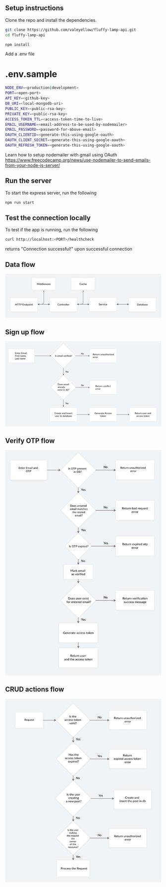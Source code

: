 ## Setup instructions

Clone the repo and install the dependencies.

```bash
git clone https://github.com/valeyellow/fluffy-lamp-api.git
cd fluffy-lamp-api
```

```bash
npm install
```

Add a .env file

# .env.sample

```bash
NODE_ENV=<production|development>
PORT=<open-port>
API_KEY=<github-key>
DB_URI=<local-mongodb-uri>
PUBLIC_KEY=<public-rsa-key>
PRIVATE_KEY=<public-rsa-key>
ACCESS_TOKEN_TTL=<access-token-time-to-live>
EMAIL_USERNAME=<email-address-to-be-used-by-nodemailer>
EMAIL_PASSWORD=<password-for-above-email>
OAUTH_CLIENTID=<generate-this-using-google-oauth>
OAUTH_CLIENT_SECRET=<generate-this-using-google-oauth>
OAUTH_REFRESH_TOKEN=<generate-this-using-google-oauth>
```

Learn how to setup nodemailer with gmail using OAuth https://www.freecodecamp.org/news/use-nodemailer-to-send-emails-from-your-node-js-server/

## Run the server

To start the express server, run the following

```bash
npm run start
```

## Test the connection locally

To test if the app is running, run the following

```bash
curl http://localhost:<PORT>/healthcheck
```

returns "Connection successful!" upon successful connection

## Data flow

![](./diagrams/data-flow.png)

## Sign up flow

![](./diagrams/sign-up-flow.png)

## Verify OTP flow

![](./diagrams/verify-otp-flow.png)

## CRUD actions flow

![](./diagrams/crud-actions-flow.png)
